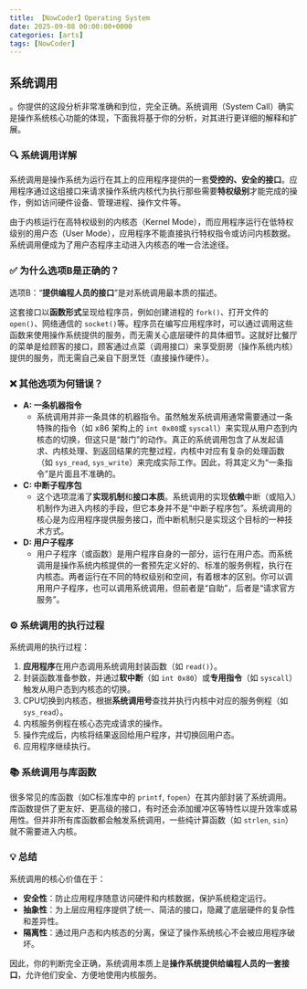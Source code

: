 ```yaml
---
title: 【NowCoder】Operating System
date: 2025-09-08 00:00:00+0000
categories: [arts]
tags: [NowCoder]
---
```


## 系统调用

。你提供的这段分析非常准确和到位，完全正确。系统调用（System Call）确实是操作系统核心功能的体现，下面我将基于你的分析，对其进行更详细的解释和扩展。

### 🔍 系统调用详解

系统调用是操作系统为运行在其上的应用程序提供的一套**受控的、安全的接口**。应用程序通过这组接口来请求操作系统内核代为执行那些需要**特权级别**才能完成的操作，例如访问硬件设备、管理进程、操作文件等。

由于内核运行在高特权级别的内核态（Kernel Mode），而应用程序运行在低特权级别的用户态（User Mode），应用程序不能直接执行特权指令或访问内核数据。系统调用便成为了用户态程序主动进入内核态的唯一合法途径。

### ✅ 为什么选项B是正确的？

选项B：“**提供编程人员的接口**”是对系统调用最本质的描述。

这套接口以**函数形式**呈现给程序员，例如创建进程的 `fork()`、打开文件的 `open()`、网络通信的 `socket()`等。程序员在编写应用程序时，可以通过调用这些函数来使用操作系统提供的服务，而无需关心底层硬件的具体细节。这就好比餐厅的菜单是给顾客的接口，顾客通过点菜（调用接口）来享受厨房（操作系统内核）提供的服务，而无需自己亲自下厨烹饪（直接操作硬件）。

### ❌ 其他选项为何错误？

- **A: 一条机器指令**
  - 系统调用并非一条具体的机器指令。虽然触发系统调用通常需要通过一条特殊的指令（如 x86 架构上的 `int 0x80`或 `syscall`）来实现从用户态到内核态的切换，但这只是“敲门”的动作。真正的系统调用包含了从发起请求、内核处理、到返回结果的完整过程，内核中对应有复杂的处理函数（如 `sys_read`, `sys_write`）来完成实际工作。因此，将其定义为“一条指令”是片面且不准确的。
- **C: 中断子程序包**
  - 这个选项混淆了**实现机制**和**接口本质**。系统调用的实现**依赖**中断（或陷入）机制作为进入内核的手段，但它本身并不是“中断子程序包”。系统调用的核心是为应用程序提供服务接口，而中断机制只是实现这个目标的一种技术方式。
- **D: 用户子程序**
  - 用户子程序（或函数）是用户程序自身的一部分，运行在用户态。而系统调用是操作系统内核提供的一套预先定义好的、标准的服务例程，执行在内核态。两者运行在不同的特权级别和空间，有着根本的区别。你可以调用用户子程序，也可以调用系统调用，但前者是“自助”，后者是“请求官方服务”。

### ⚙️ 系统调用的执行过程

系统调用的执行过程：

1. **应用程序**在用户态调用系统调用封装函数（如 `read()`）。
2. 封装函数准备参数，并通过**软中断**（如 `int 0x80`）或**专用指令**（如 `syscall`）触发从用户态到内核态的切换。
3. CPU切换到内核态，根据**系统调用号**查找并执行内核中对应的服务例程（如 `sys_read`）。
4. 内核服务例程在核心态完成请求的操作。
5. 操作完成后，内核将结果返回给用户程序，并切换回用户态。
6. 应用程序继续执行。

### 📚 系统调用与库函数

很多常见的库函数（如C标准库中的 `printf`, `fopen`）在其内部封装了系统调用。库函数提供了更友好、更高级的接口，有时还会添加缓冲区等特性以提升效率或易用性。但并非所有库函数都会触发系统调用，一些纯计算函数（如 `strlen`, `sin`）就不需要进入内核。

### 💡 总结

系统调用的核心价值在于：

- **安全性**：防止应用程序随意访问硬件和内核数据，保护系统稳定运行。
- **抽象性**：为上层应用程序提供了统一、简洁的接口，隐藏了底层硬件的复杂性和差异性。
- **隔离性**：通过用户态和内核态的分离，保证了操作系统核心不会被应用程序破坏。

因此，你的判断完全正确，系统调用本质上是**操作系统提供给编程人员的一套接口**，允许他们安全、方便地使用内核服务。
